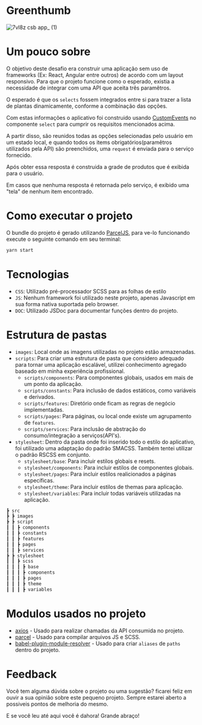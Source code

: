 # Greenthumb
![7vl8z csb app_ (1)](https://user-images.githubusercontent.com/16821577/146054577-2085e3d6-01f2-4d2f-b378-769d6e250f27.png)

# Um pouco sobre

O objetivo deste desafio era construir uma aplicação sem uso de frameworks (Ex: React, Angular entre outros) de acordo com um layout responsivo. Para que o projeto funcione como o esperado, existia a necessidade de integrar com uma API que aceita três paramêtros.

O esperado é que os `selects` fossem integrados entre si para trazer a lista de plantas dinamicamente, conforme a combinação das opções.

Com estas informações o aplicativo foi construido usando [CustomEvents](https://developer.mozilla.org/en-US/docs/Web/API/CustomEvent/CustomEvent) no componente `select` para cumprir os requisitos mencionados acima.

A partir disso, são reunidos todas as opções selecionadas pelo usuário em um estado local, e quando
todos os items obrigatórios(paramêtros utilizados pela API) são preenchidos, uma `request` é enviada
para o serviço fornecido.

Após obter essa resposta é construida a grade de produtos que é exibida para o usuário.

Em casos que nenhuma resposta é retornada pelo serviço, é exibido uma "tela" de nenhum item encontrado.

# Como executar o projeto

O bundle do projeto é gerado utilizando [ParcelJS](https://parceljs.org/), para ve-lo funcionando execute o seguinte comando em seu terminal:

```sh
yarn start
```

# Tecnologias

- `CSS`: Utilizado pré-processador SCSS para as folhas de estilo
- `JS`: Nenhum framework foi utilizado neste projeto, apenas Javascript em sua forma nativa suportada pelo browser.
- `DOC`: Utilizado JSDoc para documentar funções dentro do projeto.

# Estrutura de pastas

- `images`: Local onde as imagens utilizadas no projeto estão armazenadas.
- `scripts`: Para criar uma estrutura de pasta que considero adequado para tornar uma aplicação escalável, utilizei conhecimento agregado baseado em minha experiência profissional.
  - `scripts/components`: Para componentes globais, usados em mais de um ponto da aplicação.
  - `scripts/constants`: Para inclusão de dados estáticos, como variáveis e derivados.
  - `scripts/features`: Diretório onde ficam as regras de negócio implementadas.
  - `scripts/pages`: Para páginas, ou local onde existe um agrupamento de `features`.
  - `scripts/services`: Para inclusão de abstração do consumo/integração a serviços(API's).
- `stylesheet`: Dentro da pasta onde foi inserido todo o estilo do aplicativo, foi utilizado uma adaptação do padrão SMACSS. Também tentei utilizar o padrão RSCSS em conjunto.
  - `stylesheet/base`: Para incluir estilos globais e resets.
  - `stylesheet/components`: Para incluir estilos de componentes globais.
  - `stylesheet/pages`: Para incluir estilos realicionados a páginas específicas.
  - `stylesheet/theme`: Para incluir estilos de themas para aplicação.
  - `stylesheet/variables`: Para incluir todas variáveis utilizadas na aplicação.

```sh
┣ src
┣ ┣ images
┣ ┣ script
┃ ┃ ┣ components
┃ ┃ ┣ constants
┃ ┃ ┣ features
┃ ┃ ┣ pages
┃ ┃ ┣ services
┣ ┣ stylesheet
┃ ┃ ┣ scss
┃ ┃ ┃ ┣ base
┃ ┃ ┃ ┣ components
┃ ┃ ┃ ┣ pages
┃ ┃ ┃ ┣ theme
┃ ┃ ┃ ┣ variables
```

# Modulos usados no projeto

- [axios](https://github.com/axios/axios) - Usado para realizar chamadas da API consumida no projeto.
- [parcel](https://github.com/parcel-bundler/parcel) - Usado para compilar arquivos JS e SCSS.
- [babel-plugin-module-resolver](https://github.com/tleunen/babel-plugin-module-resolver) - Usado para criar `aliases` de `paths` dentro do projeto.

# Feedback

Você tem alguma dúvida sobre o projeto ou uma sugestão? ficarei feliz em ouvir a sua opinião sobre este pequeno projeto. Sempre estarei aberto a possiveis pontos de melhoria do mesmo.

E se você leu até aqui você é dahora!
Grande abraço!
